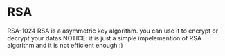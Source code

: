# RSA
RSA-1024
RSA is a asymmetric key algorithm.
you can use it to encrypt or decrypt your datas
NOTICE: it is just a simple impelemention of RSA algorithm and it is not efficient enough :)
